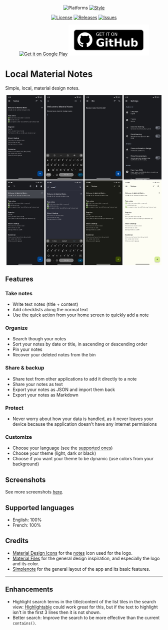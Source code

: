 <div align="center">

![Platforms](https://img.shields.io/badge/Platforms-Android-blue)
[![Style](https://img.shields.io/badge/Style-lint-blue)](https://pub.dev/packages/lint)

[![License](https://img.shields.io/github/license/maelchiotti/LocalMaterialNotes)](https://github.com/maelchiotti/LocalMaterialNotes/blob/main/LICENSE)
[![Releases](https://img.shields.io/github/v/release/maelchiotti/LocalMaterialNotes)](https://github.com/maelchiotti/LocalMaterialNotes/releases)
[![Issues](https://img.shields.io/github/issues/maelchiotti/LocalMaterialNotes)](https://github.com/maelchiotti/LocalMaterialNotes/issues)

[<img alt="Get it on Google Play" src="https://play.google.com/intl/en_us/badges/static/images/badges/en_badge_web_generic.png" width="256">](https://play.google.com/store/apps/details?id=com.maelchiotti.localmaterialnotes)
[<img alt="Get it on GitHub" src="https://raw.githubusercontent.com/Kunzisoft/Github-badge/main/get-it-on-github.png" width="256">](https://github.com/maelchiotti/LocalMaterialNotes/releases/latest)

</div>

# Local Material Notes

Simple, local, material design notes.

<div align="center">
  <img alt="Screenshot of the notes list" src="assets/screenshots/latest_notes.jpg" width="24%">
  <img alt="Screenshots of the note editor" src="assets/screenshots/latest_editor.jpg" width="24%">
  <img alt="Screenshot of the bin" src="assets/screenshots/latest_bin.jpg" width="24%">
  <img alt="Screenshot of the settings" src="assets/screenshots/latest_settings_1.jpg" width="24%">
</div>

<div align="center">
  <img alt="Screenshot of the notes list in selection mode" src="assets/screenshots/latest_notes_selection.jpg" width="24%">
  <img alt="Screenshots of the search feature" src="assets/screenshots/latest_search.jpg" width="24%">
  <img alt="Screenshot of the notes list in the dark mode with dynamic theming" src="assets/screenshots/latest_theme_dynamic_dark.jpg" width="24%">
  <img alt="Screenshot of the notes list in the light mode with dynamic theming" src="assets/screenshots/latest_theme_dynamic_light.jpg" width="24%">
</div>

## Features

### Take notes

- Write text notes (title + content)
- Add checklists along the normal text
- Use the quick action from your home screen to quickly add a note

### Organize

- Search though your notes
- Sort your notes by date or title, in ascending or descending order
- Pin your notes
- Recover your deleted notes from the bin

### Share & backup

- Share text from other applications to add it directly to a note
- Share your notes as text
- Export your notes as JSON and import them back
- Export your notes as Markdown

### Protect

- Never worry about how your data is handled, as it never leaves your device because the application doesn't have any internet permissions

### Customize

- Choose your language (see the [supported ones](#supported-languages))
- Choose your theme (light, dark or black)
- Choose if you want your theme to be dynamic (use colors from your background)

## Screenshots

See more screenshots [here](assets/screenshots).

## Supported languages

- English: 100%
- French: 100%

## Credits

- [Material Design Icons](https://github.com/google/material-design-icons) for the [notes](https://fonts.google.com/icons?selected=Material+Symbols+Outlined:notes) icon used for the logo.
- [Material Files](https://github.com/zhanghai/MaterialFiles) for the general design inspiration, and especially the logo and its color.
- [Simplenote](https://simplenote.com) for the general layout of the app and its basic features.

---

## Enhancements

- Highlight search terms in the title/content of the list tiles in the search view: [Highlightable](https://pub.dev/packages/highlightable) could work great for this, but if the text to highlight isn't in the first 3 lines then it is not shown.
- Better search: Improve the search to be more effective than the current `contains()`.
